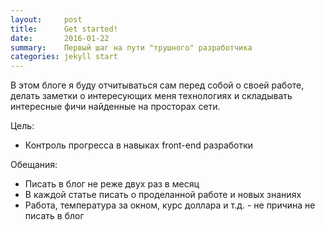 ```yaml
---
layout:     post
title:      Get started!
date:       2016-01-22
summary:    Первый шаг на пути "трушного" разработчика
categories: jekyll start
---
```


В этом блоге я буду отчитываться сам перед собой о своей работе, делать заметки о интересующих меня технологиях и складывать интересные фичи найденные на просторах сети.

Цель:

* Контроль прогресса в навыках front-end разработки

Обещания:

* Писать в блог не реже двух раз в месяц
* В каждой статье писать о проделанной работе и новых знаниях
* Работа, температура за окном, курс доллара и т.д. - не причина не писать в блог
